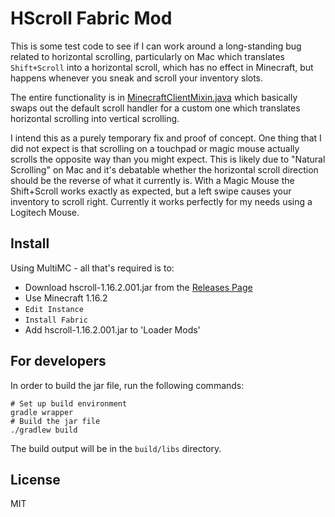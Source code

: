 # HScroll Fabric Mod

This is some test code to see if I can work around a long-standing bug related to horizontal
scrolling, particularly on Mac which translates `Shift+Scroll` into a horizontal scroll, which
has no effect in Minecraft, but happens whenever you sneak and scroll your inventory slots.

The entire functionality is in
[MinecraftClientMixin.java](src/main/java/net/fabricmc/andyvanee/mixin/MinecraftClientMixin.java)
which basically swaps out the default scroll handler for a custom one which translates
horizontal scrolling into vertical scrolling.

I intend this as a purely temporary fix and proof of concept. One thing that I did not expect is
that scrolling on a touchpad or magic mouse actually scrolls the opposite way than you might
expect. This is likely due to "Natural Scrolling" on Mac and it's debatable whether the
horizontal scroll direction should be the reverse of what it currently is. With a Magic Mouse
the Shift+Scroll works exactly as expected, but a left swipe causes your inventory to scroll
right. Currently it works perfectly for my needs using a Logitech Mouse.

## Install

Using MultiMC - all that's required is to:

-   Download hscroll-1.16.2.001.jar from the [Releases Page](https://github.com/andyvanee/hscroll/releases)
-   Use Minecraft 1.16.2
-   `Edit Instance`
-   `Install Fabric`
-   Add hscroll-1.16.2.001.jar to 'Loader Mods'

## For developers

In order to build the jar file, run the following commands:

```
# Set up build environment
gradle wrapper
# Build the jar file
./gradlew build
```

The build output will be in the `build/libs` directory.

## License

MIT
